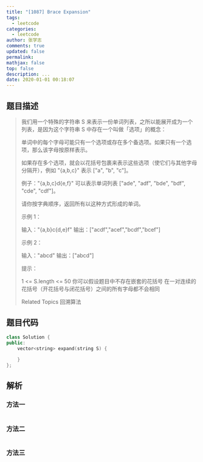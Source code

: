 ```yaml
---
title: "[1087] Brace Expansion"
tags:
  - leetcode
categories:
  - leetcode
author: 张学志
comments: true
updated: false
permalink:
mathjax: false
top: false
description: ...
date: 2020-01-01 00:18:07
---
```


## 题目描述

> 我们用一个特殊的字符串 S 来表示一份单词列表，之所以能展开成为一个列表，是因为这个字符串 S 中存在一个叫做「选项」的概念： 
> 
> 单词中的每个字母可能只有一个选项或存在多个备选项。如果只有一个选项，那么该字母按原样表示。 
> 
> 如果存在多个选项，就会以花括号包裹来表示这些选项（使它们与其他字母分隔开），例如 "{a,b,c}" 表示 ["a", "b", "c"]。 
> 
> 例子："{a,b,c}d{e,f}" 可以表示单词列表 ["ade", "adf", "bde", "bdf", "cde", "cdf"]。 
> 
> 请你按字典顺序，返回所有以这种方式形成的单词。 
> 
> 
> 
> 示例 1： 
> 
> 输入："{a,b}c{d,e}f"
> 输出：["acdf","acef","bcdf","bcef"]
> 
> 
> 示例 2： 
> 
> 输入："abcd"
> 输出：["abcd"]
> 
> 
> 
> 
> 提示： 
> 
> 
> 1 <= S.length <= 50 
> 你可以假设题目中不存在嵌套的花括号 
> 在一对连续的花括号（开花括号与闭花括号）之间的所有字母都不会相同 
> 
> Related Topics 回溯算法

## 题目代码

```cpp
class Solution {
public:
    vector<string> expand(string S) {
        
    }
};
```

## 解析

### 方法一

```cpp

```

### 方法二

```cpp

```

### 方法三

```cpp

```


